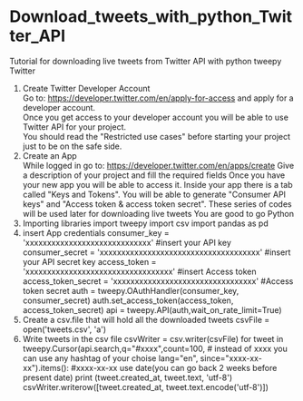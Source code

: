 # Download_tweets_with_python_Twitter_API
Tutorial for downloading live tweets from Twitter API with python tweepy<br/>
Twitter  
1. Create Twitter Developer Account  
Go to: https://developer.twitter.com/en/apply-for-access and apply for a developer account.  
Once you get access to your developer account you will be able to use Twitter API for your project.  
You should read the "Restricted use cases" before starting your project just to be on the safe side.  
2. Create an App  
While logged in go to: https://developer.twitter.com/en/apps/create
Give a description of your project and fill the required fields
Once you have your new app you will be able to access it. Inside your app there is a tab called "Keys and Tokens".
You will be able to generate "Consumer API keys" and "Access token & access token secret". These series of codes will be used later for downloading live tweets
You are good to go
Python
1. Importing libraries
import tweepy
import csv
import pandas as pd
2. insert App credentials
consumer_key = 'xxxxxxxxxxxxxxxxxxxxxxxxxxxxx' #insert your API key
consumer_secret = 'xxxxxxxxxxxxxxxxxxxxxxxxxxxxxxxxxxxxx' #insert your API secret key
access_token = 'xxxxxxxxxxxxxxxxxxxxxxxxxxxxxxxxxx' #insert Access token
access_token_secret = 'xxxxxxxxxxxxxxxxxxxxxxxxxxxxxxxxx' #Access token secret
auth = tweepy.OAuthHandler(consumer_key, consumer_secret)
auth.set_access_token(access_token, access_token_secret)
api = tweepy.API(auth,wait_on_rate_limit=True)
3. Create a csv.file that will hold all the downloaded tweets
csvFile = open('tweets.csv', 'a')
4. Write tweets in the csv file
csvWriter = csv.writer(csvFile)
for tweet in tweepy.Cursor(api.search,q="#xxxx",count=100,   # instead of xxxx you can use any hashtag of your choise
                           lang="en",
                           since="xxxx-xx-xx").items():     #xxxx-xx-xx use date(you can go back 2 weeks before present date)
    print (tweet.created_at, tweet.text, 'utf-8')
    csvWriter.writerow([tweet.created_at, tweet.text.encode('utf-8')])
    
   

